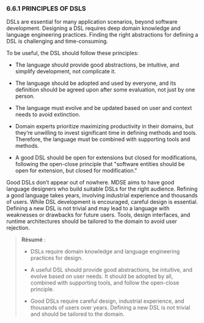 ### 6.6.1 PRINCIPLES OF DSLS

DSLs are essential for many application scenarios, beyond software development. Designing a DSL requires deep domain knowledge and language engineering practices. Finding the right abstractions for defining a DSL is challenging and time-consuming.

To be useful, the DSL should follow these principles:

* The language should provide good abstractions, be intuitive, and simplify development, not complicate it.

* The language should be adopted and used by everyone, and its definition should be agreed upon after some evaluation, not just by one person.

* The language must evolve and be updated based on user and context needs to avoid extinction.

* Domain experts prioritize maximizing productivity in their domains, but they’re unwilling to invest significant time in defining methods and tools. Therefore, the language must be combined with supporting tools and methods.

* A good DSL should be open for extensions but closed for modifications, following the open-close principle that "software entities should be open for extension, but closed for modification."

Good DSLs don’t appear out of nowhere. MDSE aims to have good language designers who build suitable DSLs for the right audience. Refining a good language takes years, involving industrial experience and thousands of users. While DSL development is encouraged, careful design is essential. Defining a new DSL is not trivial and may lead to a language with weaknesses or drawbacks for future users. Tools, design interfaces, and runtime architectures should be tailored to the domain to avoid user rejection.

> **Résumé** :
> 
> * DSLs require domain knowledge and language engineering practices for design.
> 
> * A useful DSL should provide good abstractions, be intuitive, and evolve based on user needs. It should be adopted by all, combined with supporting tools, and follow the open-close principle.
> 
> * Good DSLs require careful design, industrial experience, and thousands of users over years. Defining a new DSL is not trivial and should be tailored to the domain.
